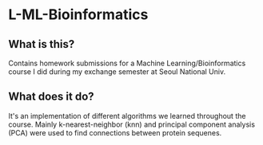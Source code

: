 ﻿# L-ML-Bioinformatics

## What is this?
Contains homework submissions for a Machine Learning/Bioinformatics course I did during my exchange semester at Seoul National Univ.

## What does it do?
It's an implementation of different algorithms we learned throughout the course. Mainly k-nearest-neighbor (knn) and principal component analysis (PCA) were used to find connections between protein sequenes.
